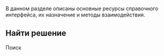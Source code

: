 В данном разделе описаны основные ресурсы справочного интерфейса, их назначение и методы взаимодействия.

## Найти решение

Поиск